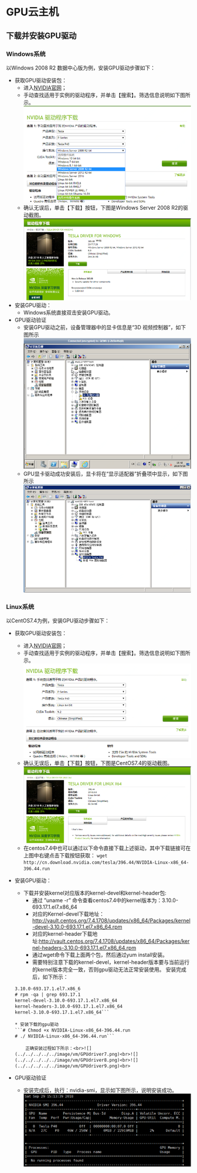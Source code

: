 # GPU云主机


## 下载并安装GPU驱动

### Windows系统

以Windows 2008 R2 数据中心版为例，安装GPU驱动步骤如下：

* 获取GPU驱动安装包：
	* 进入[NVIDIA官网](https://www.nvidia.com/Download/Find.aspx)；
	* 手动查找适用于实例的驱动程序，并单击【搜索】。筛选信息说明如下图所示。<br>![](../../../../../image/vm/GPUdriver1.png)
	* 确认无误后，单击【下载】按钮，下图是Windows Server 2008 R2的驱动截图。<br>![](../../../../../image/vm/GPUdriver2.png)
* 安装GPU驱动：
	* Windows系统直接双击安装GPU驱动。
* GPU驱动验证
	* 安装GPU驱动之前，设备管理器中的显卡信息是“3D 视频控制器”，如下图所示<br>![](../../../../../image/vm/GPUdriver3.png)
	* GPU显卡驱动成功安装后，显卡将在“显示适配器”折叠项中显示，如下图所示<br>![](../../../../../image/vm/GPUdriver4.png)

### Linux系统

以CentOS7.4为例，安装GPU驱动步骤如下：

* 获取GPU驱动安装包：
	* 进入[NVIDIA官网](https://www.nvidia.com/Download/Find.aspx)；
	* 手动查找适用于实例的驱动程序，并单击【搜索】。筛选信息说明如下图所示。<br>![](../../../../../image/vm/GPUdriver5.png)
	* 确认无误后，单击【下载】按钮，下图是CentOS7.4的驱动截图。<br>![](../../../../../image/vm/GPUdriver6.png)
	* 在centos7.4中也可以通过以下命令直接下载上述驱动，其中下载链接可在上图中右键点击下载按钮获取：
	```wget http://cn.download.nvidia.com/tesla/396.44/NVIDIA-Linux-x86_64-396.44.run```
	
* 安装GPU驱动：
	* 下载并安装kernel对应版本的kernel-devel和kernel-header包:
		* 通过 ”uname -r” 命令查看centos7.4中的kernel版本为：3.10.0-693.17.1.el7.x86_64
		* 对应的Kernel-devel下载地址：http://vault.centos.org/7.4.1708/updates/x86_64/Packages/kernel-devel-3.10.0-693.17.1.el7.x86_64.rpm
		* 对应的kernel-header下载地址:http://vault.centos.org/7.4.1708/updates/x86_64/Packages/kernel-headers-3.10.0-693.17.1.el7.x86_64.rpm
		* 通过wget命令下载上面两个包，然后通过yum install安装。
		* 需要特别注意下载的kernel-devel，kernel-header版本要与当前运行的kernel版本完全一致，否则gpu驱动无法正常安装使用。
安装完成后，如下所示：
	```# uname –r
	3.10.0-693.17.1.el7.x86_6
	# rpm -qa | grep 693.17.1
	kernel-devel-3.10.0-693.17.1.el7.x86_64
	kernel-headers-3.10.0-693.17.1.el7.x86_64
	kernel-3.10.0-693.17.1.el7.x86_64```
	
	* 安装下载的gpu驱动
	```# Chmod +x NVIDIA-Linux-x86_64-396.44.run
	# ./ NVIDIA-Linux-x86_64-396.44.run```
		
		正确安装过程如下所示：<br>![](../../../../../image/vm/GPUdriver7.png)<br>![](../../../../../image/vm/GPUdriver8.png)<br>![](../../../../../image/vm/GPUdriver9.png)<br>
* GPU驱动验证
	* 安装完成后，执行：nvidia-smi，显示如下图所示，说明安装成功。![](../../../../../image/vm/GPUdriver10.png)
